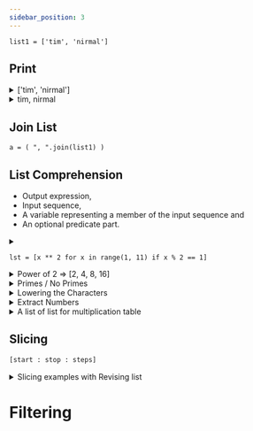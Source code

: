 ```yaml
---
sidebar_position: 3
---
```



`list1 = ['tim', 'nirmal']`

## Print

<details>
<summary> ['tim', 'nirmal'] </summary>

````
print(list1)
````

</details>

<details>
<summary> tim, nirmal </summary>

````
print( ", ".join(list1) )
````

</details>

## Join List

````.python
a = ( ", ".join(list1) )
````

## List Comprehension

- Output expression,
- Input sequence,
- A variable representing a member of the input sequence and
- An optional predicate part.

<details>
<summary> 

````
lst = [x ** 2 for x in range(1, 11) if x % 2 == 1]
```` 

</summary>

    lst2 = []
    for x in range(1, 11):
        if x % 2 == 1:
            lst2.append(x ** 2)

    print(lst)
    print(lst2)

[1, 9, 25, 49, 81]

[1, 9, 25, 49, 81]

</details>

<details>
<summary> Power of 2 => [2, 4, 8, 16] </summary>

````
[2 ** x for x in range(1, 4)] 
````

</details>

<details>
<summary> Primes / No Primes </summary>

````
    noprimes = [j for i in range(2, 8) for j in range(i * 2, 50, i)]
    primes = [x for x in range(2, 50) if x not in noprimes]

    ls = set(noprimes) # Remove duplicates
    noprimes = list(ls)
    
    print(primes)
    print(noprimes)
````

</details>

<details>
<summary> Lowering the Characters </summary>

````
print ([x.lower() for x in ["A","B","C"]] )
````

</details>

<details>
<summary> Extract Numbers </summary>

````
string = "my phone number is : 11122 !!"

print("\nExtracted digits")
numbers = [x for x in string if x.isdigit()]
print (numbers)
````

</details>

<details>
<summary> A list of list for multiplication table </summary>

````
    a = 5
    table = [[a, b, a * b] for b in range(1, 11)]
    
    print("\nMultiplication Table")
    for i in table:
        print (i) 
````

</details>

## Slicing

````py
[start : stop : steps]
````


<details>
<summary> Slicing examples with Revising list </summary>

````
lst =list(range(1, 11))
````
[1, 2, 3, 4, 5, 6, 7, 8, 9, 10]
````
lst1_5 = lst[1 : 5]
````
[2, 3, 4, 5]
````
lst5_8 = lst[5 : 8]
````
[6, 7, 8]
````
lst1_ = lst[1 : ]
````
[2, 3, 4, 5, 6, 7, 8, 9, 10]
````
lst_5 = lst[: 5]
````
[1, 2, 3, 4, 5]
````
lst1_8_2 = lst[1 : 8 : 2]
````
[2, 4, 6, 8]
````
lst_rev = lst[ : : -1]
````
[10, 9, 8, 7, 6, 5, 4, 3, 2, 1]
````
lst_rev_9_5_2 = lst[9 : 4 : -2]
````
[10, 8, 6]
</details>


# Filtering







